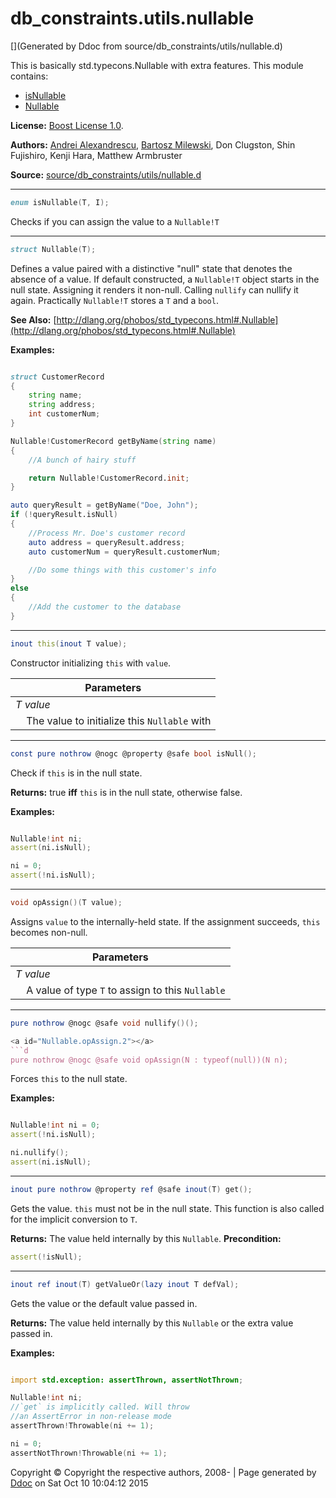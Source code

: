 # db_constraints.utils.nullable

[](Generated by Ddoc from source/db_constraints/utils/nullable.d)

This is basically std.typecons.Nullable with extra features.
This module contains:
  + [isNullable](#isNullable)
  + [Nullable](#Nullable)

**License:**
[Boost License 1.0](http://boost.org/LICENSE_1_0.txt).

**Authors:**
[Andrei Alexandrescu](http://erdani.org),
           [Bartosz Milewski](http://bartoszmilewski.wordpress.com),
           Don Clugston,
           Shin Fujishiro,
           Kenji Hara,
           Matthew Armbruster


**Source:** [source/db_constraints/utils/nullable.d](https://github.com/marmy28/db_constraints/tree/master/source/db_constraints/utils/nullable.d)

***

<a id="isNullable"></a>
```d
enum isNullable(T, I);

```

Checks if you can assign the value to a `Nullable!T`


***

<a id="Nullable"></a>
```d
struct Nullable(T);

```

Defines a value paired with a distinctive "null" state that denotes
the absence of a value. If default constructed, a `Nullable!T` object starts in the null state. Assigning it renders it
non-null. Calling `nullify` can nullify it again.
Practically `Nullable!T` stores a `T` and a `bool`.

**See Also:**
[http://dlang.org/phobos/std_typecons.html#.Nullable](http://dlang.org/phobos/std_typecons.html#.Nullable)

**Examples:**


```d

struct CustomerRecord
{
    string name;
    string address;
    int customerNum;
}

Nullable!CustomerRecord getByName(string name)
{
    //A bunch of hairy stuff

    return Nullable!CustomerRecord.init;
}

auto queryResult = getByName("Doe, John");
if (!queryResult.isNull)
{
    //Process Mr. Doe's customer record
    auto address = queryResult.address;
    auto customerNum = queryResult.customerNum;

    //Do some things with this customer's info
}
else
{
    //Add the customer to the database
}

```

***

<a id="Nullable.this"></a>
```d
inout this(inout T value);

```

Constructor initializing `this` with `value`.

Parameters |
---|
*T value*|
&nbsp;&nbsp;&nbsp;&nbsp;The value to initialize this `Nullable` with|



***

<a id="Nullable.isNull"></a>
```d
const pure nothrow @nogc @property @safe bool isNull();

```

Check if `this` is in the null state.

**Returns:**
true **iff** `this` is in the null state, otherwise false.

**Examples:**


```d

Nullable!int ni;
assert(ni.isNull);

ni = 0;
assert(!ni.isNull);

```


***

<a id="Nullable.opAssign"></a>
```d
void opAssign()(T value);

```

Assigns `value` to the internally-held state. If the assignment
succeeds, `this` becomes non-null.

Parameters |
---|
*T value*|
&nbsp;&nbsp;&nbsp;&nbsp;A value of type `T` to assign to this `Nullable`|



***

<a id="Nullable.nullify"></a>
```d
pure nothrow @nogc @safe void nullify()();

<a id="Nullable.opAssign.2"></a>
```d
pure nothrow @nogc @safe void opAssign(N : typeof(null))(N n);

```

Forces `this` to the null state.

**Examples:**


```d

Nullable!int ni = 0;
assert(!ni.isNull);

ni.nullify();
assert(ni.isNull);

```


***

<a id="Nullable.get"></a>
```d
inout pure nothrow @property ref @safe inout(T) get();

```

Gets the value. `this` must not be in the null state.
This function is also called for the implicit conversion to `T`.

**Returns:**
The value held internally by this `Nullable`.
**Precondition:** 
```d
assert(!isNull);
```


***

<a id="Nullable.getValueOr"></a>
```d
inout ref inout(T) getValueOr(lazy inout T defVal);

```

Gets the value or the default value passed in.

**Returns:**
The value held internally by this `Nullable` or the extra value passed in.

**Examples:**


```d

import std.exception: assertThrown, assertNotThrown;

Nullable!int ni;
//`get` is implicitly called. Will throw
//an AssertError in non-release mode
assertThrown!Throwable(ni += 1);

ni = 0;
assertNotThrown!Throwable(ni += 1);

```






Copyright :copyright: Copyright the respective authors, 2008-
 | Page generated by [Ddoc](http://dlang.org/ddoc.html) on Sat Oct 10 10:04:12 2015

